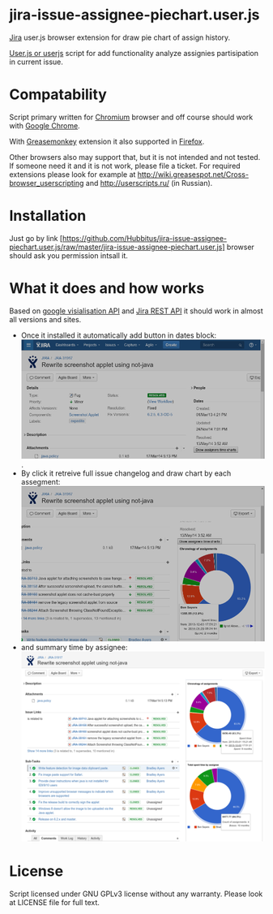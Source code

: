jira-issue-assignee-piechart.user.js
====================================

[Jira](https://www.atlassian.com/software/jira) user.js browser extension for draw pie chart of assign history.

[User.js or userjs](http://wiki.greasespot.net/User_script) script for add functionality analyze assignies partisipation in current issue.

Compatability
=============
Script primary written for [Chromium](http://www.chromium.org/Home) browser and off course should work with [Google Chrome](https://www.google.ru/chrome/browser/desktop/).

With [Greasemonkey](https://addons.mozilla.org/en-US/firefox/addon/greasemonkey/) extension it also supported in [Firefox](https://www.mozilla.org/firefox/).

Other browsers also may support that, but it is not intended and not tested. If someone need it and it is not work, please file a ticket. For required extensions please look for example at http://wiki.greasespot.net/Cross-browser_userscripting and http://userscripts.ru/ (in Russian).

Installation
============
Just go by link [https://github.com/Hubbitus/jira-issue-assignee-piechart.user.js/raw/master/jira-issue-assignee-piechart.user.js] browser should ask you permission intsall it.

What it does and how works
==========================
Based on [google visialisation API](https://developers.google.com/chart/) and [Jira REST API](https://docs.atlassian.com/jira/REST/latest/) it should work in almost all versions and sites.

* Once it installed it automatically add button in dates block: ![add button in dates block](https://raw.githubusercontent.com/Hubbitus/jira-issue-assignee-piechart.user.js/master/screenshots/jira-issue-assignee-piechart.user.js-button.png).
* By click it retreive full issue changelog and draw chart by each assegment: ![chart by each assegment](https://raw.githubusercontent.com/Hubbitus/jira-issue-assignee-piechart.user.js/master/screenshots/jira-issue-assignee-piechart.user.js-chart.png)
* and summary time by assignee: ![summary time by assignee chart](https://raw.githubusercontent.com/Hubbitus/jira-issue-assignee-piechart.user.js/master/screenshots/jira-issue-assignee-piechart.user.js-charts.png)


License
=======
Script licensed under GNU GPLv3 license without any warranty. Please look at LICENSE file for full text.
